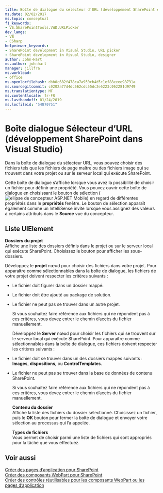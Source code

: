 ```yaml
---
title: Boîte de dialogue du sélecteur d’URL (développement SharePoint dans Visual Studio) | Microsoft Docs
ms.date: 02/02/2017
ms.topic: conceptual
f1_keywords:
- VS.SharePointTools.VWD.URLPicker
dev_langs:
- VB
- CSharp
helpviewer_keywords:
- SharePoint development in Visual Studio, URL picker
- SharePoint development in Visual Studio, designer
author: John-Hart
ms.author: johnhart
manager: jillfra
ms.workload:
- office
ms.openlocfilehash: dbb0c682f478ca7a950cb4d5c1ef88eeee98731a
ms.sourcegitcommit: c0202a77d4dc562cdc55dc2e6223c062281d9749
ms.translationtype: MT
ms.contentlocale: fr-FR
ms.lasthandoff: 01/24/2019
ms.locfileid: "54870751"
---
```

# <a name="url-picker-dialog-box-sharepoint-development-in-visual-studio"></a>Boîte dialogue Sélecteur d’URL (développement SharePoint dans Visual Studio)
  Dans la boîte de dialogue du sélecteur URL, vous pouvez choisir des fichiers tels que les fichiers de page maître ou des fichiers image qui se trouvent dans votre projet ou sur le serveur local qui exécute SharePoint.  
  
 Cette boîte de dialogue s’affiche lorsque vous avez la possibilité de choisir un fichier pour définir une propriété. Vous pouvez ouvrir cette boîte de dialogue en choisissant le bouton de sélection (![ellipse de concepteur ASP.NET Mobile](../sharepoint/media/mwellipsis.gif "ellipse de concepteur ASP.NET Mobile")) en regard de différentes propriétés dans le **propriétés** fenêtre. Le bouton de sélection apparaît également comme un IntelliSense invite lorsque vous assignez des valeurs à certains attributs dans le **Source** vue du concepteur.  
  
## <a name="uielement-list"></a>Liste UIElement
 **Dossiers du projet**  
 Affiche une liste des dossiers définis dans le projet ou sur le serveur local qui exécute SharePoint. Choisissez le bouton pour afficher les sous-dossiers.  
  
 Développez le **projet** nœud pour choisir des fichiers dans votre projet. Pour apparaître comme sélectionnables dans la boîte de dialogue, les fichiers de votre projet doivent respecter les critères suivants :  
  
- Le fichier doit figurer dans un dossier mappé.  
  
- Le fichier doit être ajouté au package de solution.  
  
- Le fichier ne peut pas se trouver dans un autre projet.  
  
  Si vous souhaitez faire référence aux fichiers qui ne répondent pas à ces critères, vous devez entrer le chemin d’accès du fichier manuellement.  
  
  Développez le **Server** nœud pour choisir les fichiers qui se trouvent sur le serveur local qui exécute SharePoint. Pour apparaître comme sélectionnables dans la boîte de dialogue, ces fichiers doivent respecter les critères suivants :  
  
- Le fichier doit se trouver dans un des dossiers mappés suivants : **Images**, **dispositions**, ou **ControlTemplates**.  
  
- Le fichier ne peut pas se trouver dans la base de données de contenu SharePoint.  
  
  Si vous souhaitez faire référence aux fichiers qui ne répondent pas à ces critères, vous devez entrer le chemin d’accès du fichier manuellement.  
  
  **Contenu du dossier**  
  Affiche la liste des fichiers du dossier sélectionné. Choisissez un fichier, puis le **OK** bouton pour fermer la boîte de dialogue et envoyer votre sélection au processus qui l’a appelée.  
  
  **Types de fichiers**  
  Vous permet de choisir parmi une liste de fichiers qui sont appropriés pour la tâche que vous effectuez.  
  
## <a name="see-also"></a>Voir aussi
 [Créer des pages d’application pour SharePoint](../sharepoint/creating-application-pages-for-sharepoint.md)   
 [Créer des composants WebPart pour SharePoint](../sharepoint/creating-web-parts-for-sharepoint.md)   
 [Créer des contrôles réutilisables pour les composants WebPart ou les pages d’application](../sharepoint/creating-reusable-controls-for-web-parts-or-application-pages.md)   
